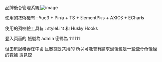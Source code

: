 品牌後台管理系統 
![image](https://github.com/user-attachments/assets/17d9b9cb-66ca-4c59-9c99-911309a4f52f)


使用的技術棧有 : Vue3 + Pinia + TS + ElementPlus + AXIOS + ECharts  

使用的預校驗工具有 : styleLint 和 Husky Hooks

登入頁面的 帳號為 admin 密碼為 111111 

但由於服務器在中國 且數據是共用的 所以可能會有請求過慢或是一些些奇奇怪怪的數據 請見諒

